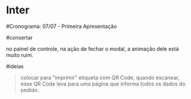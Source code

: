 # Inter

#Cronograma: 07/07 - Primeira Apresentação

#consertar

no painel de controle, na ação de fechar o modal, a animação dele está muito ruim.

#ideias

> colocar para "imprimir" etiqueta com QR Code, quando escanear, esse QR Code leva para uma página que informa todos os dados do pedido.